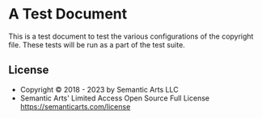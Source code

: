 # A Test Document

This is a test document to test the various configurations of the copyright file. These tests will be run as a part of the test suite.

## License

- Copyright © 2018 - 2023 by Semantic Arts LLC
- Semantic Arts' Limited Access Open Source Full License https://semanticarts.com/license
